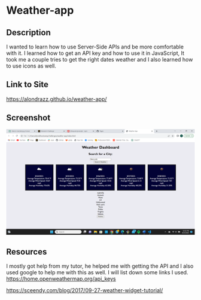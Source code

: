 # Weather-app

## Description 
I wanted to learn how to use Server-Side APIs and be more comfortable with it. I learned how to get an API key and how to use it in JavaScript, It took me a couple tries to get the right dates weather and I also learned how to use icons as well.

## Link to Site
https://alondrazz.github.io/weather-app/

## Screenshot
![Screenshot](<assets/Screenshot (25).png>)

## Resources
I mostly got help from my tutor, he helped me with getting the API and I also used google to help me with this as well. I will list down some links I used.
https://home.openweathermap.org/api_keys

https://sceendy.com/blog/2017/09-27-weather-widget-tutorial/
